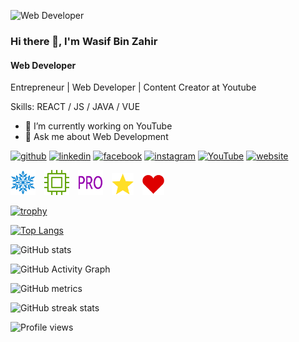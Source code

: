 ![Web Developer](https://media-exp1.licdn.com/dms/image/C4E16AQG5MS0MG8EbWg/profile-displaybackgroundimage-shrink_350_1400/0/1649877488553?e=1665619200&v=beta&t=mkis7Oi7aWQM6jDEmYpRKsg19U3ZJS_piEq40n0XUQM)

### Hi there 👋, I'm Wasif Bin Zahir
#### Web Developer

Entrepreneur | Web Developer | Content Creator at Youtube

Skills: REACT / JS / JAVA / VUE

- 🔭 I’m currently working on YouTube 
- 💬 Ask me about Web Development 


[<img src='https://cdn.jsdelivr.net/npm/simple-icons@3.0.1/icons/github.svg' alt='github' height='40'>](https://github.com/Wasif-Bin-Zahir)  [<img src='https://cdn.jsdelivr.net/npm/simple-icons@3.0.1/icons/linkedin.svg' alt='linkedin' height='40'>](https://www.linkedin.com/in/https://www.linkedin.com/in/wasif-bin-zahir-0b1805237//)  [<img src='https://cdn.jsdelivr.net/npm/simple-icons@3.0.1/icons/facebook.svg' alt='facebook' height='40'>](https://www.facebook.com/https://www.facebook.com/profile.php?id=100012453974539)  [<img src='https://cdn.jsdelivr.net/npm/simple-icons@3.0.1/icons/instagram.svg' alt='instagram' height='40'>](https://www.instagram.com/https://www.instagram.com/wasif_bin_zahir//)  [<img src='https://cdn.jsdelivr.net/npm/simple-icons@3.0.1/icons/youtube.svg' alt='YouTube' height='40'>](https://www.youtube.com/channel/https://www.youtube.com/c/WasifBinZahir)  [<img src='https://cdn.jsdelivr.net/npm/simple-icons@3.0.1/icons/icloud.svg' alt='website' height='40'>](https://www.ubakar.com/)  

<a href='https://archiveprogram.github.com/'><img src='https://raw.githubusercontent.com/acervenky/animated-github-badges/master/assets/acbadge.gif' width='40' height='40'></a> <a href='https://docs.github.com/en/developers'><img src='https://raw.githubusercontent.com/acervenky/animated-github-badges/master/assets/devbadge.gif' width='40' height='40'></a> <a href='https://github.com/pricing'><img src='https://raw.githubusercontent.com/acervenky/animated-github-badges/master/assets/pro.gif' width='40' height='40'></a> <a href='https://stars.github.com/'><img src='https://raw.githubusercontent.com/acervenky/animated-github-badges/master/assets/starbadge.gif' width='35' height='35'></a> <a href='https://docs.github.com/en/github/supporting-the-open-source-community-with-github-sponsors'><img src='https://raw.githubusercontent.com/acervenky/animated-github-badges/master/assets/sponsorbadge.gif' width='35' height='35'></a> 

[![trophy](https://github-profile-trophy.vercel.app/?username=Wasif-Bin-Zahir)](https://github.com/ryo-ma/github-profile-trophy)

[![Top Langs](https://github-readme-stats.vercel.app/api/top-langs/?username=Wasif-Bin-Zahir)](https://github.com/anuraghazra/github-readme-stats)

![GitHub stats](https://github-readme-stats.vercel.app/api?username=Wasif-Bin-Zahir&show_icons=true&count_private=true)  

![GitHub Activity Graph](https://activity-graph.herokuapp.com/graph?username=Wasif-Bin-Zahir)  

![GitHub metrics](https://metrics.lecoq.io/Wasif-Bin-Zahir)  

![GitHub streak stats](https://github-readme-streak-stats.herokuapp.com/?user=Wasif-Bin-Zahir)  

![Profile views](https://gpvc.arturio.dev/Wasif-Bin-Zahir)  
